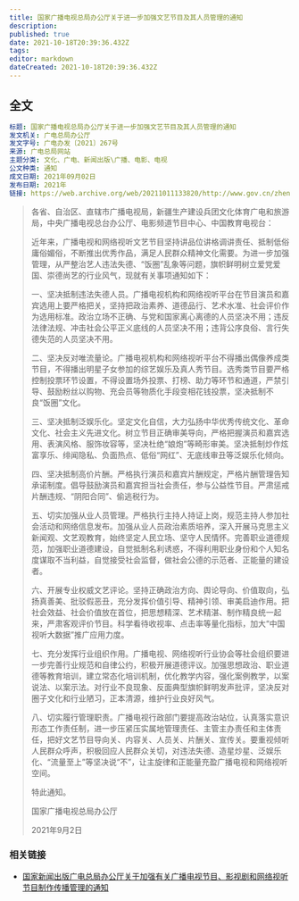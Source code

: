 ```yaml
---
title: 国家广播电视总局办公厅关于进一步加强文艺节目及其人员管理的通知
description: 
published: true
date: 2021-10-18T20:39:36.432Z
tags: 
editor: markdown
dateCreated: 2021-10-18T20:39:36.432Z
---
```


## 全文

```YAML
标题: 国家广播电视总局办公厅关于进一步加强文艺节目及其人员管理的通知
发文机关: 广电总局办公厅
发文字号: 广电办发〔2021〕267号
来源: 广电总局网站
主题分类: 文化、广电、新闻出版\广播、电影、电视
公文种类: 通知
成文日期: 2021年09月02日
发布日期: 2021年
链接: https://web.archive.org/web/20211011133820/http://www.gov.cn/zhengce/zhengceku/2021-09/02/content_5635019.htm
```

> 各省、自治区、直辖市广播电视局，新疆生产建设兵团文化体育广电和旅游局，中央广播电视总台办公厅、电影频道节目中心、中国教育电视台：
>
> 近年来，广播电视和网络视听文艺节目坚持讲品位讲格调讲责任、抵制低俗庸俗媚俗，不断推出优秀作品，满足人民群众精神文化需要。为进一步加强管理，从严整治艺人违法失德、“饭圈”乱象等问题，旗帜鲜明树立爱党爱国、崇德尚艺的行业风气，现就有关事项通知如下：
>
> 一、坚决抵制违法失德人员。广播电视机构和网络视听平台在节目演员和嘉宾选用上要严格把关，坚持把政治素养、道德品行、艺术水准、社会评价作为选用标准。政治立场不正确、与党和国家离心离德的人员坚决不用；违反法律法规、冲击社会公平正义底线的人员坚决不用；违背公序良俗、言行失德失范的人员坚决不用。
>
> 二、坚决反对唯流量论。广播电视机构和网络视听平台不得播出偶像养成类节目，不得播出明星子女参加的综艺娱乐及真人秀节目。选秀类节目要严格控制投票环节设置，不得设置场外投票、打榜、助力等环节和通道，严禁引导、鼓励粉丝以购物、充会员等物质化手段变相花钱投票，坚决抵制不良“饭圈”文化。
>
> 三、坚决抵制泛娱乐化。坚定文化自信，大力弘扬中华优秀传统文化、革命文化、社会主义先进文化。树立节目正确审美导向，严格把握演员和嘉宾选用、表演风格、服饰妆容等，坚决杜绝“娘炮”等畸形审美。坚决抵制炒作炫富享乐、绯闻隐私、负面热点、低俗“网红”、无底线审丑等泛娱乐化倾向。
>
> 四、坚决抵制高价片酬。严格执行演员和嘉宾片酬规定，严格片酬管理告知承诺制度。倡导鼓励演员和嘉宾担当社会责任，参与公益性节目。严肃惩戒片酬违规、“阴阳合同”、偷逃税行为。
>
> 五、切实加强从业人员管理。严格执行主持人持证上岗，规范主持人参加社会活动和网络信息发布。加强从业人员政治素质培养，深入开展马克思主义新闻观、文艺观教育，始终坚定人民立场、坚守人民情怀。完善职业道德规范，加强职业道德建设，自觉抵制名利诱惑，不得利用职业身份和个人知名度谋取不当利益，自觉接受社会监督，做社会公德的示范者、正能量的建设者。
>
> 六、开展专业权威文艺评论。坚持正确政治方向、舆论导向、价值取向，弘扬真善美、批驳假恶丑，充分发挥价值引导、精神引领、审美启迪作用。把社会效益、社会价值放在首位，把思想精深、艺术精湛、制作精良统一起来，严肃客观评价节目。科学看待收视率、点击率等量化指标，加大“中国视听大数据”推广应用力度。
>
> 七、充分发挥行业组织作用。广播电视、网络视听行业协会等社会组织要进一步完善行业规范和自律公约，积极开展道德评议。加强思想政治、职业道德等教育培训，建立常态化培训机制，优化教学内容，强化案例教学，以案说法、以案示法。对行业不良现象、反面典型旗帜鲜明发声批评，坚决反对圈子文化和行业陋习，正本清源，维护行业良好风气。
>
> 八、切实履行管理职责。广播电视行政部门要提高政治站位，认真落实意识形态工作责任制，进一步压紧压实属地管理责任、主管主办责任和主体责任，把好文艺节目导向关、内容关、人员关、片酬关、宣传关。要重视倾听人民群众呼声，积极回应人民群众关切，对违法失德、造星炒星、泛娱乐化、“流量至上”等坚决说“不”，让主旋律和正能量充盈广播电视和网络视听空间。
>
> 特此通知。
>
> 国家广播电视总局办公厅  
>
> 2021年9月2日

### 相关链接

+ [国家新闻出版广电总局办公厅关于加强有关广播电视节目、影视剧和网络视听节目制作传播管理的通知](../rule/国家新闻出版广电总局办公厅关于加强有关广播电视节目、影视剧和网络视听节目制作传播管理的通知.md)
